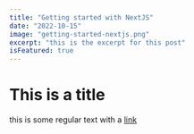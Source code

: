 ```yaml
---
title: "Getting started with NextJS"
date: "2022-10-15"
image: "getting-started-nextjs.png"
excerpt: "this is the excerpt for this post"
isFeatured: true
---
```


# This is a title

this is some regular text with a [link](https://google.com)
